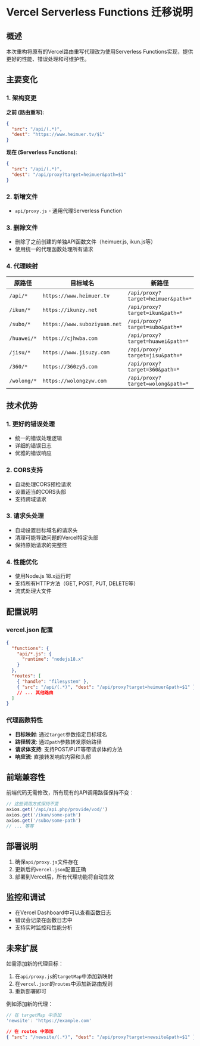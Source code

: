 # Vercel Serverless Functions 迁移说明

## 概述

本次重构将原有的Vercel路由重写代理改为使用Serverless Functions实现，提供更好的性能、错误处理和可维护性。

## 主要变化

### 1. 架构变更

**之前 (路由重写)**:
```json
{
  "src": "/api/(.*)", 
  "dest": "https://www.heimuer.tv/$1"
}
```

**现在 (Serverless Functions)**:
```json
{
  "src": "/api/(.*)", 
  "dest": "/api/proxy?target=heimuer&path=$1"
}
```

### 2. 新增文件

- `api/proxy.js` - 通用代理Serverless Function

### 3. 删除文件

- 删除了之前创建的单独API函数文件（heimuer.js, ikun.js等）
- 使用统一的代理函数处理所有请求

### 4. 代理映射

| 原路径 | 目标域名 | 新路径 |
|--------|----------|--------|
| `/api/*` | `https://www.heimuer.tv` | `/api/proxy?target=heimuer&path=*` |
| `/ikun/*` | `https://ikunzy.net` | `/api/proxy?target=ikun&path=*` |
| `/subo/*` | `https://www.suboziyuan.net` | `/api/proxy?target=subo&path=*` |
| `/huawei/*` | `https://cjhwba.com` | `/api/proxy?target=huawei&path=*` |
| `/jisu/*` | `https://www.jisuzy.com` | `/api/proxy?target=jisu&path=*` |
| `/360/*` | `https://360zy5.com` | `/api/proxy?target=360&path=*` |
| `/wolong/*` | `https://wolongzyw.com` | `/api/proxy?target=wolong&path=*` |

## 技术优势

### 1. 更好的错误处理
- 统一的错误处理逻辑
- 详细的错误日志
- 优雅的错误响应

### 2. CORS支持
- 自动处理CORS预检请求
- 设置适当的CORS头部
- 支持跨域请求

### 3. 请求头处理
- 自动设置目标域名的请求头
- 清理可能导致问题的Vercel特定头部
- 保持原始请求的完整性

### 4. 性能优化
- 使用Node.js 18.x运行时
- 支持所有HTTP方法（GET, POST, PUT, DELETE等）
- 流式处理大文件

## 配置说明

### vercel.json 配置

```json
{
  "functions": {
    "api/*.js": {
      "runtime": "nodejs18.x"
    }
  },
  "routes": [
    { "handle": "filesystem" },
    { "src": "/api/(.*)", "dest": "/api/proxy?target=heimuer&path=$1" },
    // ... 其他路由
  ]
}
```

### 代理函数特性

- **目标映射**: 通过`target`参数指定目标域名
- **路径转发**: 通过`path`参数转发原始路径
- **请求体支持**: 支持POST/PUT等带请求体的方法
- **响应流**: 直接转发响应内容和头部

## 前端兼容性

前端代码无需修改，所有现有的API调用路径保持不变：

```javascript
// 这些调用方式保持不变
axios.get('/api/api.php/provide/vod/')
axios.get('/ikun/some-path')
axios.get('/subo/some-path')
// ... 等等
```

## 部署说明

1. 确保`api/proxy.js`文件存在
2. 更新后的`vercel.json`配置正确
3. 部署到Vercel后，所有代理功能将自动生效

## 监控和调试

- 在Vercel Dashboard中可以查看函数日志
- 错误会记录在函数日志中
- 支持实时监控和性能分析

## 未来扩展

如需添加新的代理目标：

1. 在`api/proxy.js`的`targetMap`中添加新映射
2. 在`vercel.json`的`routes`中添加新路由规则
3. 重新部署即可

例如添加新的代理：
```javascript
// 在 targetMap 中添加
'newsite': 'https://example.com'
```

```json
// 在 routes 中添加
{ "src": "/newsite/(.*)", "dest": "/api/proxy?target=newsite&path=$1" }
```
